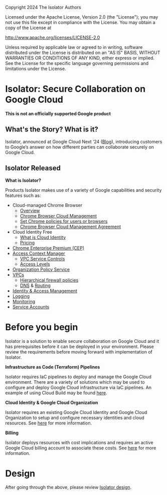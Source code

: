 Copyright 2024 The Isolator Authors

Licensed under the Apache License, Version 2.0 (the "License");
you may not use this file except in compliance with the License.
You may obtain a copy of the License at

http://www.apache.org/licenses/LICENSE-2.0

Unless required by applicable law or agreed to in writing, software
distributed under the License is distributed on an "AS IS" BASIS,
WITHOUT WARRANTIES OR CONDITIONS OF ANY KIND, either express or implied.
See the License for the specific language governing permissions and 
limitations under the License.


# Isolator: Secure Collaboration on Google Cloud

**This is not an officially supported Google product**

## What's the Story? What is it?

Isolator, announced at Google Cloud Next
‘24 ([Blog](https://cloud.google.com/blog/products/identity-security/introducing-isolator-a-new-tool-to-enable-secure-collaboration-with-healthcare-data-next24)),
introducing customers to Google’s answer on how different parties can
collaborate securely on Google Cloud.

## Isolator Released

**What is Isolator?**

Products
Isolator makes use of a variety of Google capabilities and security features
such as:

- Cloud-managed Chrome Browser
    - [Overview](https://chromeenterprise.google/browser/management/)
    - [Chrome Browser Cloud Management](https://support.google.com/chrome/a/answer/9116814?hl=en&visit_id=638339183651651644-1518011390&ref_topic=9301744&rd=1)
    - [Set Chrome policies for users or browsers](https://support.google.com/chrome/a/answer/2657289?hl=en&ref_topic=9027936)
    - [Chrome Browser Cloud Management Agreement](https://chromeenterprise.google/terms/chrome-browser-cloud-management/)
- Cloud Identity Free
    - [What is Cloud Identity](https://support.google.com/cloudidentity/answer/7319251?hl=en)
    - [Pricing](https://cloud.google.com/identity/pricing)
- [Chrome Enterprise Premium (CEP)](https://chromeenterprise.google/products/chrome-enterprise-premium/)
- [Access Context Manager](https://chromeenterprise.google/products/chrome-enterprise-premium/)
    - [VPC Service Controls](https://cloud.google.com/vpc-service-controls/docs/overview)
    - [Access Levels](https://cloud.google.com/access-context-manager/docs/overview#access-levels)
- [Organization Policy Service](https://cloud.google.com/resource-manager/docs/organization-policy/overview)
- [VPCs](https://cloud.google.com/vpc/docs/overview)
    - [Hierarchical firewall policies](https://cloud.google.com/firewall/docs/firewall-policies)
    - [DNS](https://cloud.google.com/dns/docs/overview) & [Routing](https://cloud.google.com/vpc/docs/routes#routing_in)
- [Identity & Access Management](https://cloud.google.com/iam/docs/overview)
- [Logging](https://cloud.google.com/logging/docs/overview)
- [Monitoring](https://cloud.google.com/monitoring/docs/monitoring-overview)
- [Service Accounts](https://cloud.google.com/iam/docs/service-account-overview)

# Before you begin

Isolator is a solution to enable secure collaboration on Google Cloud and it has
prerequisites before it can be deployed in your environment. Please review the
requirements before moving forward with implementation of Isolator.

**Infrastructure as Code (Terraform) Pipelines**

Isolator requires IaC pipelines to deploy and manage the Google Cloud
environment. There are a variety of solutions which may be used to configure and
deploy Google Cloud infrastructure via IaC pipelines. An example of using Cloud
Build may be
found [here](https://cloud.google.com/docs/terraform/resource-management/managing-infrastructure-as-code).

**Cloud Identity & Google Cloud Organization**

Isolator requires an existing Google Cloud Identity and Google Cloud
Organization to setup and configure necessary identities and cloud resources.
See [here](https://cloud.google.com/resource-manager/docs/creating-managing-organization)
for more information.

**Billing**

Isolator deploys resources with cost implications and requires an active Google
Cloud billing account to associate these costs.
See [here](https://cloud.google.com/billing/docs/how-to/create-billing-account)
for more information.

# Design

After going through the above, please
review [Isolator design](detailed-design.md).